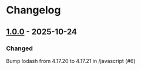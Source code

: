 # Changelog

<!--------------------------------------------------------------------->

## [1.0.0][1.0.0] - 2025-10-24

### Changed

Bump lodash from 4.17.20 to 4.17.21 in /javascript (#6)

<!--------------------------------------------------------------------->

[1.0.0]: https://github.com/geozeke/banip/releases/tag/V1.0.0
